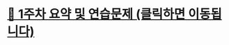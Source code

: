 # [📄 1주차 요약 및 연습문제 (클릭하면 이동됩니다)](https://github.com/JSeong2024/2025-MYPAUL-PYTHONEDU/blob/main/PYTHON-2025-09/Basic/Lecture/Week-01/Week%2001_Summary_Basic.pdf)
